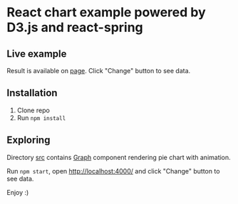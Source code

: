 # React chart example powered by D3.js and react-spring

## Live example

Result is available on [page](https://vla9isla8.github.io/react-d3-spring-example). Click "Change" button to see data.

## Installation

1. Clone repo
2. Run `npm install`

## Exploring

Directory [src](./src) contains [Graph](./src/Graph.tsx) component rendering pie chart with animation.

Run `npm start`, open [http://localhost:4000/](http://localhost:4000/) and click "Change" button to see data.

Enjoy :)
